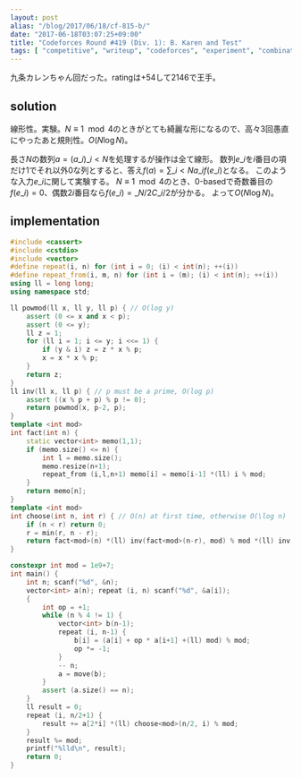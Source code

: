 ```yaml
---
layout: post
alias: "/blog/2017/06/18/cf-815-b/"
date: "2017-06-18T03:07:25+09:00"
title: "Codeforces Round #419 (Div. 1): B. Karen and Test"
tags: [ "competitive", "writeup", "codeforces", "experiment", "combination", "linearity" ]
---
```


九条カレンちゃん回だった。ratingは$+54$して$2146$で王手。

## solution

線形性。実験。$N \equiv 1 \mod 4$のときがとても綺麗な形になるので、高々$3$回愚直にやったあと規則性。$O(N \log N)$。

長さ$N$の数列$a = ( a\_i )\_{i \lt N}$を処理するが操作は全て線形。
数列$e\_i$を$i$番目の項だけ$1$でそれ以外$0$な列とすると、答え$f(a) = \sum\_{i \lt N} a\_i f(e\_i)$となる。
このような入力$e\_i$に関して実験する。
$N \equiv 1 \mod 4$のとき、$0$-basedで奇数番目の$f(e\_i) = 0$、偶数$2i$番目なら$f(e\_i) = {}\_{N/2}C\_{i/2}$が分かる。
よって$O(N \log N)$。

## implementation

``` c++
#include <cassert>
#include <cstdio>
#include <vector>
#define repeat(i, n) for (int i = 0; (i) < int(n); ++(i))
#define repeat_from(i, m, n) for (int i = (m); (i) < int(n); ++(i))
using ll = long long;
using namespace std;

ll powmod(ll x, ll y, ll p) { // O(log y)
    assert (0 <= x and x < p);
    assert (0 <= y);
    ll z = 1;
    for (ll i = 1; i <= y; i <<= 1) {
        if (y & i) z = z * x % p;
        x = x * x % p;
    }
    return z;
}
ll inv(ll x, ll p) { // p must be a prime, O(log p)
    assert ((x % p + p) % p != 0);
    return powmod(x, p-2, p);
}
template <int mod>
int fact(int n) {
    static vector<int> memo(1,1);
    if (memo.size() <= n) {
        int l = memo.size();
        memo.resize(n+1);
        repeat_from (i,l,n+1) memo[i] = memo[i-1] *(ll) i % mod;
    }
    return memo[n];
}
template <int mod>
int choose(int n, int r) { // O(n) at first time, otherwise O(\log n)
    if (n < r) return 0;
    r = min(r, n - r);
    return fact<mod>(n) *(ll) inv(fact<mod>(n-r), mod) % mod *(ll) inv(fact<mod>(r), mod) % mod;
}

constexpr int mod = 1e9+7;
int main() {
    int n; scanf("%d", &n);
    vector<int> a(n); repeat (i, n) scanf("%d", &a[i]);
    {
        int op = +1;
        while (n % 4 != 1) {
            vector<int> b(n-1);
            repeat (i, n-1) {
                b[i] = (a[i] + op * a[i+1] +(ll) mod) % mod;
                op *= -1;
            }
            -- n;
            a = move(b);
        }
        assert (a.size() == n);
    }
    ll result = 0;
    repeat (i, n/2+1) {
        result += a[2*i] *(ll) choose<mod>(n/2, i) % mod;
    }
    result %= mod;
    printf("%lld\n", result);
    return 0;
}
```
